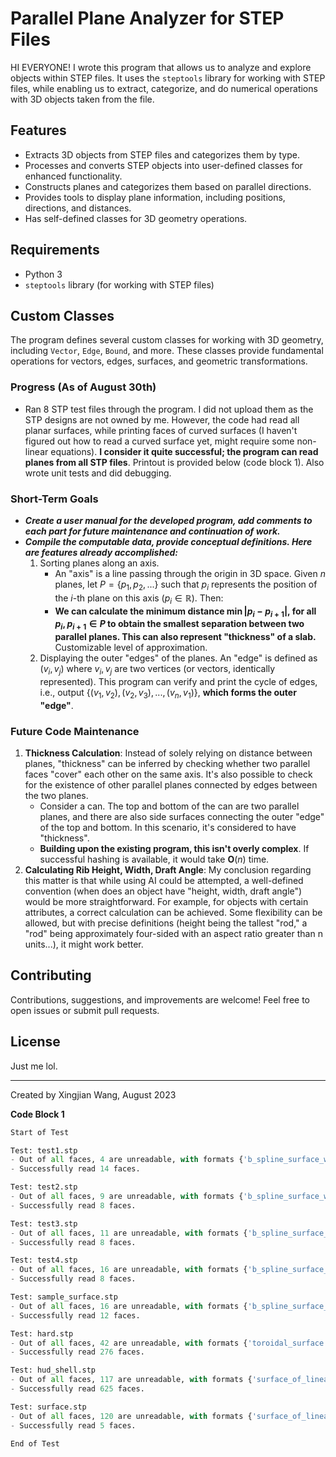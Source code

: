 # Parallel Plane Analyzer for STEP Files

HI EVERYONE! I wrote this program that allows us to analyze and explore objects within STEP files. It uses the `steptools` library for working with STEP files, while enabling us to extract, categorize, and do numerical operations with 3D objects taken from the file.

## Features

- Extracts 3D objects from STEP files and categorizes them by type.
- Processes and converts STEP objects into user-defined classes for enhanced functionality.
- Constructs planes and categorizes them based on parallel directions.
- Provides tools to display plane information, including positions, directions, and distances.
- Has self-defined classes for 3D geometry operations.

## Requirements

- Python 3
- `steptools` library (for working with STEP files)

## Custom Classes

The program defines several custom classes for working with 3D geometry, including `Vector`, `Edge`, `Bound`, and more. These classes provide fundamental operations for vectors, edges, surfaces, and geometric transformations.

### Progress (As of August 30th)
- Ran 8 STP test files through the program. I did not upload them as the STP designs are not owned by me. However, the code had read all planar surfaces, while printing faces of curved surfaces (I haven't figured out how to read a curved surface yet, might require some non-linear equations). **I consider it quite successful; the program can read planes from all STP files**. Printout is provided below (code block 1). Also wrote unit tests and did debugging.

### Short-Term Goals
- ***Create a user manual for the developed program, add comments to each part for future maintenance and continuation of work.***
- ***Compile the computable data, provide conceptual definitions. Here are features already accomplished:***
    1. Sorting planes along an axis.
       - An "axis" is a line passing through the origin in 3D space. Given $n$ planes, let $P = \{p_1, p_2, ...\}$ such that $p_i$ represents the position of the $i$-th plane on this axis ($p_i \in \mathbb{R}$). Then:
       - **We can calculate the minimum distance $\min|p_{i}-p_{i+1}| \text{, for all } p_i, p_{i+1} \in P$ to obtain the smallest separation between two parallel planes. This can also represent "thickness" of a slab.** Customizable level of approximation.
    2. Displaying the outer "edges" of the planes. An "edge" is defined as $(v_i, v_j) \text{ where } v_i, v_j$ are two vertices (or vectors, identically represented). This program can verify and print the cycle of edges, i.e., output $\{(v_1, v_2), (v_2, v_3), ..., (v_n, v_1)\}$, **which forms the outer "edge"**.

### Future Code Maintenance
1. **Thickness Calculation**: Instead of solely relying on distance between planes, "thickness" can be inferred by checking whether two parallel faces "cover" each other on the same axis. It's also possible to check for the existence of other parallel planes connected by edges between the two planes.
    - Consider a can. The top and bottom of the can are two parallel planes, and there are also side surfaces connecting the outer "edge" of the top and bottom. In this scenario, it's considered to have "thickness".
    - **Building upon the existing program, this isn't overly complex**. If successful hashing is available, it would take $\mathbf{O}(n)$ time.
2. **Calculating Rib Height, Width, Draft Angle**: My conclusion regarding this matter is that while using AI could be attempted, a well-defined convention (when does an object have "height, width, draft angle") would be more straightforward. For example, for objects with certain attributes, a correct calculation can be achieved. Some flexibility can be allowed, but with precise definitions (height being the tallest "rod," a "rod" being approximately four-sided with an aspect ratio greater than n units...), it might work better.

## Contributing

Contributions, suggestions, and improvements are welcome! Feel free to open issues or submit pull requests.

## License

Just me lol.

---

Created by Xingjian Wang, August 2023

**Code Block 1**
``` python
Start of Test

Test: test1.stp
- Out of all faces, 4 are unreadable, with formats {'b_spline_surface_with_knots'}.
- Successfully read 14 faces.

Test: test2.stp
- Out of all faces, 9 are unreadable, with formats {'b_spline_surface_with_knots_and_rational_b_spline_surface', 'b_spline_surface_with_knots'}.
- Successfully read 8 faces.

Test: test3.stp
- Out of all faces, 11 are unreadable, with formats {'b_spline_surface_with_knots_and_rational_b_spline_surface', 'b_spline_surface_with_knots'}.
- Successfully read 8 faces.

Test: test4.stp
- Out of all faces, 16 are unreadable, with formats {'b_spline_surface_with_knots_and_rational_b_spline_surface', 'b_spline_surface_with_knots'}.
- Successfully read 8 faces.

Test: sample_surface.stp
- Out of all faces, 16 are unreadable, with formats {'b_spline_surface_with_knots_and_rational_b_spline_surface', 'b_spline_surface_with_knots'}.
- Successfully read 12 faces.

Test: hard.stp
- Out of all faces, 42 are unreadable, with formats {'toroidal_surface', 'b_spline_surface_with_knots_and_rational_b_spline_surface', 'b_spline_surface_with_knots'}.
- Successfully read 276 faces.

Test: hud_shell.stp
- Out of all faces, 117 are unreadable, with formats {'surface_of_linear_extrusion', 'toroidal_surface', 'b_spline_surface_with_knots_and_rational_b_spline_surface', 'b_spline_surface_with_knots'}.
- Successfully read 625 faces.

Test: surface.stp
- Out of all faces, 120 are unreadable, with formats {'surface_of_linear_extrusion', 'toroidal_surface', 'b_spline_surface_with_knots_and_rational_b_spline_surface', 'b_spline_surface_with_knots'}.
- Successfully read 5 faces.

End of Test
```
